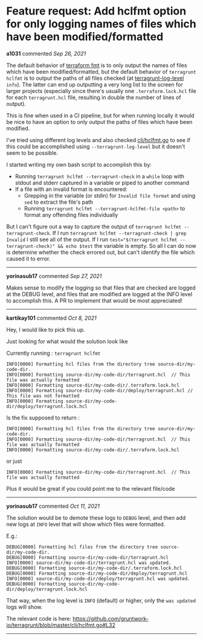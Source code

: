 # Feature request: Add hclfmt option for only logging names of files which have been modified/formatted

**a1031** commented *Sep 26, 2021*

The default behavior of [terraform fmt](https://www.terraform.io/docs/cli/commands/fmt.html) is to only output the names of files which have been modified/formatted, but the default behavior of `terragrunt hclfmt` is to output the paths of all files checked (at [terragrunt-log-level](https://terragrunt.gruntwork.io/docs/reference/cli-options/#terragrunt-log-level) `info`). The latter can end up outputting a very long list to the screen for larger projects (especially since there's usually one `.terraform.lock.hcl` file for each `terragrunt.hcl` file, resulting in double the number of lines of output).

This is fine when used in a CI pipeline, but for when running locally it would be nice to have an option to only output the paths of files which have been modified.

I've tried using different log levels and also checked [cli/hclfmt.go](https://github.com/gruntwork-io/terragrunt/blob/fd49e82778353b2fe5bc52e46ef2c5a5130374c9/cli/hclfmt.go) to see if this could be accomplished using `--terragrunt-log-level` but it doesn't seem to be possible.

I started writing my own bash script to accomplish this by:
- Running `terragrunt hclfmt --terragrunt-check` in a `while` loop with stdout and stderr captured in a variable or piped to another command
- If a file with an invalid format is encountered:
  - Grepping in the variable (or stdin) for `Invalid file format` and using `sed` to extract the file's path
  - Running `terragrunt hclfmt --terragrunt-hclfmt-file <path>` to format any offending files individually

But I can't figure out a way to capture the output of `terragrunt hclfmt --terragrunt-check`. If I run `terragrunt hclfmt --terragrunt-check | grep Invalid` I still see all of the output. If I run `test="$(terragrunt hclfmt --terragrunt-check)" && echo $test` the variable is empty. So all I can do now is determine whether the check errored out, but can't identify the file which caused it to error.
<br />
***


**yorinasub17** commented *Sep 27, 2021*

Makes sense to modify the logging so that files that are checked are logged at the DEBUG level, and files that are modified are logged at the INFO level to accomplish this. A PR to implement that would be most appreciated!
***

**kartikay101** commented *Oct 8, 2021*

Hey, I would like to pick this up. 

Just looking for what would the solution look like 

Currently running :
`terragrunt hclfmt`

```
INFO[0000] Formatting hcl files from the directory tree source-dir/my-code-dir.
INFO[0000] Formatting source-dir/my-code-dir/terragrunt.hcl  // This file was actually formatted
INFO[0000] Formatting source-dir/my-code-dir/.terraform.lock.hcl
INFO[0000] Formatting source-dir/my-code-dir/deploy/terragrunt.hcl // This file was not formatted 
INFO[0000] Formatting source-dir/my-code-dir/deploy/terragrunt.lock.hcl
```

Is the fix supposed to return : 

```
INFO[0000] Formatting hcl files from the directory tree source-dir/my-code-dir.
INFO[0000] Formatting source-dir/my-code-dir/terragrunt.hcl  // This file was actually formatted
INFO[0000] Formatting source-dir/my-code-dir/.terraform.lock.hcl
```
or just 

```
INFO[0000] Formatting source-dir/my-code-dir/terragrunt.hcl  // This file was actually formatted
```

Plus it would be great if you could point me to the relevant file/code 
***

**yorinasub17** commented *Oct 11, 2021*

The solution would be to demote these logs to `DEBUG` level, and then add new logs at `INFO` level that will show which files were formatted.

E.g.:

```
DEBUG[0000] Formatting hcl files from the directory tree source-dir/my-code-dir.
DEBUG[0000] Formatting source-dir/my-code-dir/terragrunt.hcl
INFO[0000] source-dir/my-code-dir/terragrunt.hcl was updated.
DEBUG[0000] Formatting source-dir/my-code-dir/.terraform.lock.hcl
DEBUG[0000] Formatting source-dir/my-code-dir/deploy/terragrunt.hcl
INFO[0000] source-dir/my-code-dir/deploy/terragrunt.hcl was updated.
DEBUG[0000] Formatting source-dir/my-code-dir/deploy/terragrunt.lock.hcl
```

That way, when the log level is `INFO` (default) or higher, only the `was updated` logs will show.

The relevant code is here: https://github.com/gruntwork-io/terragrunt/blob/master/cli/hclfmt.go#L32
***

